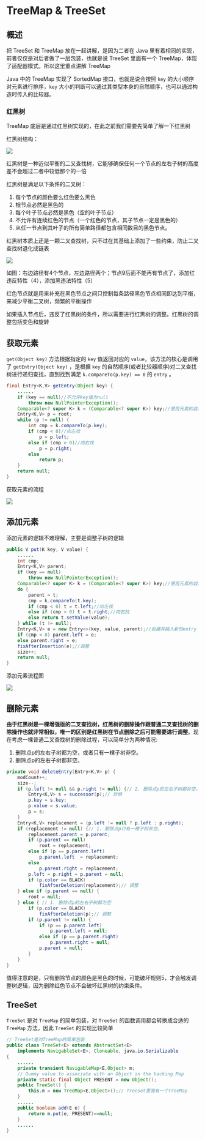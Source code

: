 # TreeMap & TreeSet



## 概述

把 TreeSet 和 TreeMap 放在一起讲解，是因为二者在 Java 里有着相同的实现，前者仅仅是对后者做了一层包装，也就是说 TreeSet 里面有一个 TreeMap，体现了适配器模式。所以这里重点讲解 TreeMap

Java 中的 TreeMap 实现了 SortedMap 接口，也就是说会按照 `key` 的大小顺序对元素进行排序，`key` 大小的判断可以通过其类型本身的自然顺序，也可以通过构造时传入的比较器。



### 红黑树

TreeMap 底层是通过红黑树实现的，在此之前我们需要先简单了解一下红黑树

红黑树结构：

![](https://gitee.com/ngwingbun/picgo-image/raw/master/images/20220314223432.png)

红黑树是一种近似平衡的二叉查找树，它能够确保任何一个节点的左右子树的高度差不会超过二者中较低那个的一倍

红黑树是满足以下条件的二叉树：

1. 每个节点的颜色要么红色要么黑色
2. 根节点必然是黑色的
2. 每个叶子节点必然是黑色（空的叶子节点）
3. 不允许有连续红色的节点（一个红色的节点，其子节点一定是黑色的）
4. 从任一节点到其叶子的所有简单路径都包含相同数目的黑色节点。

红黑树本质上还是一颗二叉查找树，只不过在其基础上添加了一些约束，防止二叉查找树退化成链表

![](https://gitee.com/ngwingbun/picgo-image/raw/master/images/20220315093348.png)

如图：右边路径有4个节点，左边路径两个；节点9后面不能再有节点了，添加红违反特性（4），添加黑违法特性（5）

红色节点就是用来补充在黑色节点之间只控制每条路径黑色节点相同即达到平衡，来减少平衡二叉树，频繁的平衡操作

如果插入节点后，违反了红黑树的条件，所以需要进行红黑树的调整。红黑树的调整包括变色和旋转



## 获取元素

`get(Object key)` 方法根据指定的 `key` 值返回对应的 `value`，该方法的核心是调用了 `getEntry(Object key)` ，是根据 `key` 的自然顺序(或者比较器顺序)对二叉查找树进行递归查找，直到找到满足 `k.compareTo(p.key) == 0` 的 `entry` 。

```java
final Entry<K,V> getEntry(Object key) {
    ......
    if (key == null)//不允许key值为null
        throw new NullPointerException();
    Comparable<? super K> k = (Comparable<? super K>) key;//使用元素的自然顺序
    Entry<K,V> p = root;
    while (p != null) {
        int cmp = k.compareTo(p.key);
        if (cmp < 0)//向左找
            p = p.left;
        else if (cmp > 0)//向右找
            p = p.right;
        else
            return p;
    }
    return null;
}
```

获取元素的流程

![](https://gitee.com/ngwingbun/picgo-image/raw/master/images/20220315094428.png)



## 添加元素

添加元素的逻辑不难理解，主要是调整子树的逻辑

```java
public V put(K key, V value) {
	......
    int cmp;
    Entry<K,V> parent;
    if (key == null)
        throw new NullPointerException();
    Comparable<? super K> k = (Comparable<? super K>) key;//使用元素的自然顺序
    do {
        parent = t;
        cmp = k.compareTo(t.key);
        if (cmp < 0) t = t.left;//向左找
        else if (cmp > 0) t = t.right;//向右找
        else return t.setValue(value);
    } while (t != null);
    Entry<K,V> e = new Entry<>(key, value, parent);//创建并插入新的entry
    if (cmp < 0) parent.left = e;
    else parent.right = e;
    fixAfterInsertion(e);//调整
    size++;
    return null;
}
```

添加元素流程图

![](https://gitee.com/ngwingbun/picgo-image/raw/master/images/20220315095932.png)



## 删除元素

**由于红黑树是一棵增强版的二叉查找树，红黑树的删除操作跟普通二叉查找树的删除操作也就非常相似，唯一的区别是红黑树在节点删除之后可能需要进行调整**。现在考虑一棵普通二叉查找树的删除过程，可以简单分为两种情况:

1. 删除点p的左右子树都为空，或者只有一棵子树非空。
2. 删除点p的左右子树都非空。

```java
private void deleteEntry(Entry<K,V> p) {
    modCount++;
    size--;
    if (p.left != null && p.right != null) {// 2. 删除点p的左右子树都非空。
        Entry<K,V> s = successor(p);// 后继
        p.key = s.key;
        p.value = s.value;
        p = s;
    }
    Entry<K,V> replacement = (p.left != null ? p.left : p.right);
    if (replacement != null) {// 1. 删除点p只有一棵子树非空。
        replacement.parent = p.parent;
        if (p.parent == null)
            root = replacement;
        else if (p == p.parent.left)
            p.parent.left  = replacement;
        else
            p.parent.right = replacement;
        p.left = p.right = p.parent = null;
        if (p.color == BLACK)
            fixAfterDeletion(replacement);// 调整
    } else if (p.parent == null) {
        root = null;
    } else { // 1. 删除点p的左右子树都为空
        if (p.color == BLACK)
            fixAfterDeletion(p);// 调整
        if (p.parent != null) {
            if (p == p.parent.left)
                p.parent.left = null;
            else if (p == p.parent.right)
                p.parent.right = null;
            p.parent = null;
        }
    }
}
```

值得注意的是，只有删除节点的颜色是黑色的时候，可能破坏规则5，才会触发调整树逻辑，因为删除红色节点不会破坏红黑树的约束条件。



## TreeSet

`TreeSet` 是对 `TreeMap` 的简单包装，对 `TreeSet` 的函数调用都会转换成合适的 `TreeMap` 方法，因此 `TreeSet` 的实现比较简单

```java
// TreeSet是对TreeMap的简单包装
public class TreeSet<E> extends AbstractSet<E>
    implements NavigableSet<E>, Cloneable, java.io.Serializable
{
	......
    private transient NavigableMap<E,Object> m;
    // Dummy value to associate with an Object in the backing Map
    private static final Object PRESENT = new Object();
    public TreeSet() {
        this.m = new TreeMap<E,Object>();// TreeSet里面有一个TreeMap
    }
    ......
    public boolean add(E e) {
        return m.put(e, PRESENT)==null;
    }
    ......
}
```

